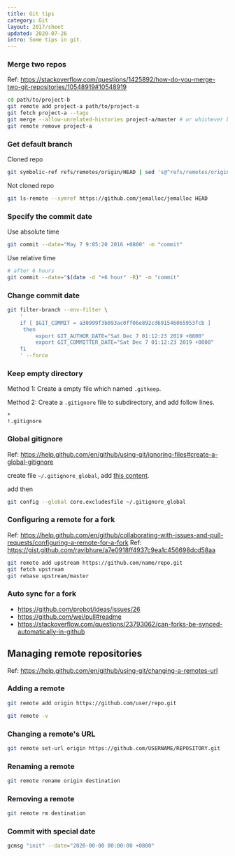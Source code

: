 ```yaml
---
title: Git tips
category: Git
layout: 2017/sheet
updated: 2020-07-26
intro: Some tips in git.
---
```


### Merge two repos

Ref: <https://stackoverflow.com/questions/1425892/how-do-you-merge-two-git-repositories/10548919#10548919>

```bash
cd path/to/project-b
git remote add project-a path/to/project-a
git fetch project-a --tags
git merge --allow-unrelated-histories project-a/master # or whichever branch you want to merge
git remote remove project-a
```

### Get default branch

Cloned repo

```bash
git symbolic-ref refs/remotes/origin/HEAD | sed 's@^refs/remotes/origin/@@'
```

Not cloned repo

```bash
git ls-remote --symref https://github.com/jemalloc/jemalloc HEAD
```

### Specify the commit date

Use absolute time

```bash
git commit --date="May 7 9:05:20 2016 +0800" -m "commit"
```

Use relative time

```bash
# after 6 hours
git commit --date="$(date -d "+6 hour" -R)" -m "commit"
```

### Change commit date

```bash
git filter-branch --env-filter \
    '
    if [ $GIT_COMMIT = a30999f3b093ac0ff06e892cd691546065953fcb ]
     then
         export GIT_AUTHOR_DATE="Sat Dec 7 01:12:23 2019 +0800"
         export GIT_COMMITTER_DATE="Sat Dec 7 01:12:23 2019 +0800"
    fi
    ' --force
```

### Keep empty directory

Method 1: Create a empty file which named `.gitkeep`.

Method 2: Create a `.gitignore` file to subdirectory, and add follow lines.

```gitignore
*
!.gitignore
```

### Global gitignore

Ref: https://help.github.com/en/github/using-git/ignoring-files#create-a-global-gitignore

create file `~/.gitignore_global`, add [this content](https://gist.github.com/octocat/9257657).

add then

```bash
git config --global core.excludesfile ~/.gitignore_global
```

### Configuring a remote for a fork

Ref: <https://help.github.com/en/github/collaborating-with-issues-and-pull-requests/configuring-a-remote-for-a-fork>
Ref: <https://gist.github.com/ravibhure/a7e0918ff4937c9ea1c456698dcd58aa>

```bash
git remote add upstream https://github.com/name/repo.git
git fetch upstream
git rebase upstream/master
```

### Auto sync for a fork

- <https://github.com/probot/ideas/issues/26>
- <https://github.com/wei/pull#readme>
- <https://stackoverflow.com/questions/23793062/can-forks-be-synced-automatically-in-github>

## Managing remote repositories

Ref: <https://help.github.com/en/github/using-git/changing-a-remotes-url>

### Adding a remote

```bash
git remote add origin https://github.com/user/repo.git

git remote -v
```

### Changing a remote's URL

```bash
git remote set-url origin https://github.com/USERNAME/REPOSITORY.git
```

### Renaming a remote

```bash
git remote rename origin destination
```

### Removing a remote

```bash
git remote rm destination
```

### Commit with special date

```bash
gcmsg "init" --date="2020-00-00 00:00:00 +0800"
```
